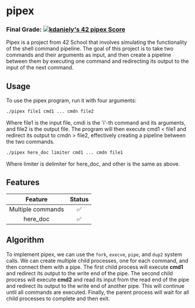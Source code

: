 # pipex
### Final Grade: [![kdaniely's 42 pipex Score](https://badge42.vercel.app/api/v2/cldiw2g0k01220fl8ferid3xf/project/3018431)](https://github.com/JaeSeoKim/badge42)

Pipex is a project from 42 School that involves simulating the functionality of the shell command pipeline. The goal of this project is to take two commands and their arguments as input, and then create a pipeline between them by executing one command and redirecting its output to the input of the next command.

## Usage

To use the pipex program, run it with four arguments:

```bash
./pipex file1 cmd1 ... cmdn file2
```
Where file1 is the input file, cmdi is the 'i'-th command and its arguments, and file2 is the output file. The program will then execute cmd1 < file1 and redirect its output to cmdn > file2, effectively creating a pipeline between the two commands.

```bash
./pipex here_doc limiter cmd1 ... cmdn file1
```
Where limiter is delimiter for here_doc, and other is the same as above.

## Features

| Feature | Status |
:-----------: | :-----------: |
| Multiple commands | ✅ |
| here_doc | ✅  |

## Algorithm

To implement pipex, we can use the `fork`, `execve`, `pipe`, and `dup2` system calls. We can create multiple child processes, one for each command, and then connect them with a pipe. The first child process will execute **cmd1** and redirect its output to the write end of the pipe. The second child process will execute **cmd2** and read its input from the read end of the pipe and redirect its output to the write end of another pipe. This will continue until all commands are executed. Finally, the parent process will wait for all child processes to complete and then exit.
